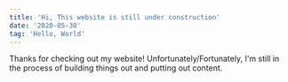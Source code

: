 ```yaml
---
title: 'Hi, This website is still under construction'
date: '2020-05-30'
tag: 'Hello, World'
---
```


Thanks for checking out my website! Unfortunately/Fortunately, I'm still in the process of building things out and putting out content. 